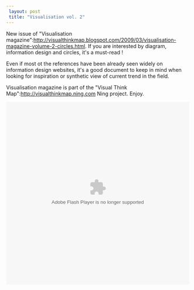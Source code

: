 ```yaml
---
 layout: post
 title: "Visualisation vol. 2"
---
```


New issue of "Visualisation magazine":http://visualthinkmap.blogspot.com/2009/03/visualisation-magazine-volume-2-circles.html. If you are interested by diagram, information design and circles, it's a must-read !

Even if most ot the references have been already seen widely on information design websites, it's a good document to keep in mind when looking for inspiration or synthetic view of current trend in the field.

Visualisation magazine is part of the "Visual Think Map":http://visualthinkmap.ning.com Ning project. Enjoy.

<object style="width:500px;height:500px" ><param name="movie" value="http://static.issuu.com/webembed/viewers/style1/v1/IssuuViewer.swf?mode=embed&amp;layout=http%3A%2F%2Fskin.issuu.com%2Fv%2Fcolor%2Flayout.xml&amp;backgroundColor=FFFFFF&amp;documentId=090305224825-e355bb3d23844c9b91a1fc79807592e4&amp;docName=visualisation_volume_2_circles&amp;username=visualthinkmap&amp;loadingInfoText=Visualisation%20Vol2%20-%20Circles" /><param name="allowfullscreen" value="true"/><param name="menu" value="false"/><embed src="http://static.issuu.com/webembed/viewers/style1/v1/IssuuViewer.swf" type="application/x-shockwave-flash" allowfullscreen="true" menu="false" style="width:500px;height:500px" flashvars="mode=embed&amp;layout=http%3A%2F%2Fskin.issuu.com%2Fv%2Fcolor%2Flayout.xml&amp;backgroundColor=FFFFFF&amp;documentId=090305224825-e355bb3d23844c9b91a1fc79807592e4&amp;docName=visualisation_volume_2_circles&amp;username=visualthinkmap&amp;loadingInfoText=Visualisation%20Vol2%20-%20Circles" /></object>
